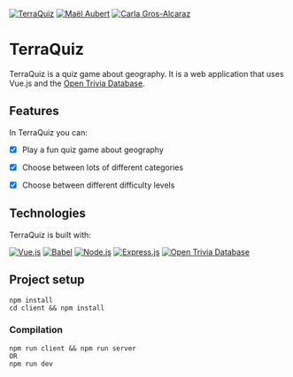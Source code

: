 [![TerraQuiz](https://img.shields.io/badge/TerraQuiz-000000?logo=github&logoColor=ffffff)](https://github.com/maelaubert56/terraquiz/)
[![Maël Aubert](https://img.shields.io/badge/-Maël%20Aubert-181717?&logo=github&logoColor=white)](https://github.com/maelaubert56)
[![Carla Gros-Alcaraz](https://img.shields.io/badge/-Carla%20Gros--Alcaraz-181717?&logo=github&logoColor=white)](https://github.com/deatheaterz77)
# TerraQuiz
TerraQuiz is a quiz game about geography. It is a web application that uses Vue.js and the [Open Trivia Database](https://opentdb.com/).

## Features
In TerraQuiz you can:
- [x] Play a fun quiz game about geography
- [x] Choose between lots of different categories
- [x] Choose between different difficulty levels



## Technologies
TerraQuiz is built with:

[![Vue.js](https://img.shields.io/badge/-Vue.js-4FC08D?style=flat-square&logo=vue.js&logoColor=white)](https://vuejs.org/)
[![Babel](https://img.shields.io/badge/-Babel-F9DC3E?style=flat-square&logo=babel&logoColor=white)](https://babeljs.io/)
[![Node.js](https://img.shields.io/badge/-Node.js-339933?style=flat-square&logo=node.js&logoColor=white)](https://nodejs.org/en/)
[![Express.js](https://img.shields.io/badge/-Express.js-000000?style=flat-square&logo=express&logoColor=white)](https://expressjs.com/)
[![Open Trivia Database](https://img.shields.io/badge/-Open%20Trivia%20Database-FF8200?style=flat-square&logo=opentdb&logoColor=white)](https://opentdb.com/)


## Project setup
```
npm install
cd client && npm install
```
### Compilation
```
npm run client && npm run server
OR
npm run dev
```
